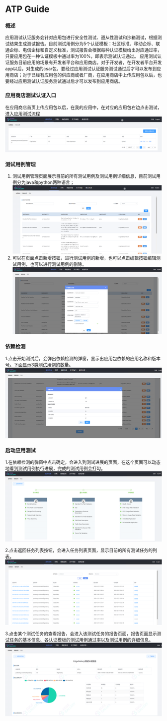 ATP Guide
========================

### 概述
应用测试认证服务会针对应用包进行安全性测试、遵从性测试和沙箱测试，根据测试结果生成测试报告。目前测试用例分为5个认证模板：社区标准、移动企标、联通企标、电信企标和自定义标准，测试报告会根据每种认证模板给出对应通过率，只要应用包在一种认证模板中通过率为100%，即表示测试认证通过。
应用测试认证服务目前应用的场景有开发者平台和应用商店。对于开发者，在开发者平台开发app以后，对生成的csar包，要经过应用测试认证服务测试通过后才可以发布到应用商店；对于已经有应用包的供应商或者厂商，在应用商店中上传应用包以后，也要经过应用测试认证服务测试通过后才可以发布到应用商店。


### 应用商店测试认证入口
在应用商店首页上传应用包以后，在我的应用中，在对应的应用包右边点击测试，进入应用测试流程
![我的应用](/uploads/images/2020/1209/myApp.png "我的应用.PNG")


### 测试用例管理
1. 测试用例管理页面展示目前的所有测试用例及测试用例详细信息，目前测试用例分为java和python两种语言；
![测试用例管理](/uploads/images/2020/1209/testCaseMgr.png "测试用例管理.PNG")
2. 可以在页面点击新增按钮，进行测试用例的新增，也可以点击编辑按钮编辑测试用例，也可以进行测试用例的删除。
![新增测试用例](/uploads/images/2020/1209/addTestCase.png "新增测试用例.PNG")


### 依赖检测
1.点击开始测试后，会弹出依赖检测的弹窗，显示出应用包依赖的应用名称和版本号。下面显示3类测试用例的数量。
![依赖检测](/uploads/images/2020/1209/dependencyCheck.png "依赖检测.PNG")


### 启动应用测试
1.在依赖检测的弹窗中点击确定，会进入到测试进展的页面，在这个页面可以动态地看到测试用例执行进展，完成的测试用例会打勾。
![测试进展](/uploads/images/2020/1209/testProcess.png "测试进展.PNG")

2.点击返回任务列表按钮，会进入任务列表页面，显示目前的所有测试任务的列表。
![测试任务列表](/uploads/images/2020/1209/taskList.png "测试任务列表.PNG")

3.点击某个测试任务的查看报告，会进入该测试任务的报告页面，报告页面显示测试任务的基本信息、各认证模板的测试用例通过率以及测试用例的详细信息。
![测试报告](/uploads/images/2020/1209/testReport.png "测试报告.PNG")